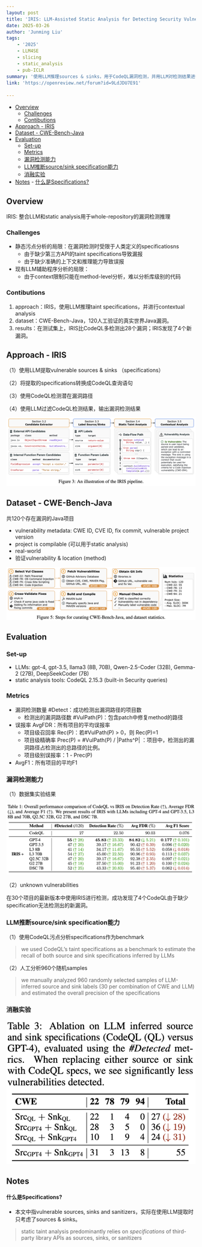 ```yaml
---
layout: post
title: 'IRIS: LLM-Assisted Static Analysis for Detecting Security Vulnerabilities'
date: 2025-03-26
author: 'Junming Liu'
tags:
    - '2025'
    - LLM4SE
    - slicing
    - static_analysis
    - pub-ICLR
summary: '使用LLM推理sources & sinks，用于CodeQL漏洞检测，并用LLM对检测结果进行验证。'
link: 'https://openreview.net/forum?id=9LdJDU7E91'

---
```


- [Overview](#overview)
	- [Challenges](#challenges)
	- [Contibutions](#contibutions)
- [Approach - IRIS](#approach---iris)
- [Dataset - CWE-Bench-Java](#dataset---cwe-bench-java)
- [Evaluation](#evaluation)
	- [Set-up](#set-up)
	- [Metrics](#metrics)
	- [漏洞检测能力](#漏洞检测能力)
	- [LLM推断source/sink specification能力](#llm推断sourcesink-specification能力)
	- [消融实验](#消融实验)
- [Notes](#notes)
		- [什么是Specifications?](#什么是specifications)

## Overview

IRIS: 整合LLM和static analysis用于whole-repository的漏洞检测推理

### Challenges

- 静态污点分析的局限：在漏洞检测时受限于人类定义的specificatiosns
	- 由于缺少第三方API的taint specifications导致漏报
	- 由于缺少准确的上下文和推理能力导致误报
- 现有LLM辅助程序分析的局限：
	- 由于context限制只能在method-level分析，难以分析库级别的代码

### Contibutions

1. approach：IRIS，使用LLM推理taint specifications，并进行contextual analysis
2. dataset：CWE-Bench-Java，120人工验证的真实世界Java漏洞。
3. results：在测试集上，IRIS比CodeQL多检测出28个漏洞；IRIS发现了4个新漏洞。

## Approach - IRIS

（1）使用LLM提取vulnerable sources & sinks （specifications）

（2）将提取的specifications转换成CodeQL查询语句

（3）使用CodeQL检测潜在漏洞路径

（4）使用LLM过滤CodeQL检测结果，输出漏洞检测结果

![](../images/posts/2025-03-25-IRIS/2025-03-25-IRIS.png)

## Dataset - CWE-Bench-Java

共120个存在漏洞的Java项目

- vulnerability metadata: CWE ID, CVE ID, fix commit, vulnerable project version
- project is compilable (可以用于static analysis)
- real-world
- 验证vulnerability & location (method)

![](../images/posts/2025-03-25-IRIS/2025-03-25-IRIS-1.png)

## Evaluation

### Set-up

- LLMs: gpt-4, gpt-3.5, llama3 (8B, 70B), Qwen-2.5-Coder (32B), Gemma-2 (27B), DeepSeekCoder (7B)
- static analysis tools: CodeQL 2.15.3 (built-in Security queries)

### Metrics

- 漏洞检测数量 \#Detect：成功检测出漏洞路径的项目数
	- 检测出的漏洞路径数 \#VulPath(P)：包含patch中修复method的路径
- 误报率 AvgFDR：所有项目的平均误报率
	- 项目级召回率 Rec(P)：若\#VulPath(P) > 0，则 Rec(P)=1
	- 项目级精确率 Prec(P) = \#VulPath(P) / \|Paths^P\| ：项目中，检测出的漏洞路径占检测出的总路径的比例。
	- 项目级别误报率：1 - Prec(P)
- AvgF1：所有项目的平均F1

### 漏洞检测能力

（1）数据集实验结果

![](../images/posts/2025-03-25-IRIS/2025-03-25-IRIS-2.png)

（2）unknown vulnerabilities

在30个项目的最新版本中使用IRIS进行检测，成功发现了4个CodeQL由于缺少specification无法检测出的新漏洞。

### LLM推断source/sink specification能力

（1）使用CodeQL污点分析specifications作为benchmark

> we used CodeQL’s taint specifications as a benchmark to estimate the recall of both source and sink specifications inferred by LLMs

（2）人工分析960个随机samples

> we manually analyzed 960 randomly selected samples of LLM-inferred source and sink labels (30 per combination of CWE and LLM) and estimated the overall precision of the specifications

### 消融实验

![](../images/posts/2025-03-25-IRIS/2025-03-25-IRIS-3.png)

## Notes

#### 什么是Specifications?

*   本文中指vulnerable sources, sinks and sanitizers，实际在使用LLM提取时只考虑了sources & sinks。

> static taint analysis predominantly relies on *specifications* of third-party library APIs as sources, sinks, or sanitizers
